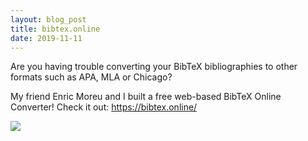 ```yaml
---
layout: blog_post
title: bibtex.online
date: 2019-11-11
---
```


Are you having trouble converting your BibTeX bibliographies to other formats such as APA, MLA or Chicago? 

My friend Enric Moreu and I built a free web-based BibTeX Online Converter! Check it out: https://bibtex.online/

<img class="post-image-bottom" src="{{ site.baseurl }}/images/bibtex.jpeg" />

